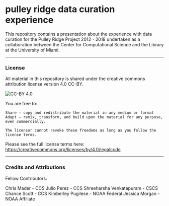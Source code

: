 # pulley ridge data curation experience

This repository contains a presentation about the experience with data curation for the Pulley Ridge Project 2012 - 2018 undertaken as a collaboration between the Center for Computational Science and the Library at the University of Miami.

---

### License

All material in this repository is shared under the creative commons attribution license version 4.0 CC-BY. 

![CC-BY 4.0](/common/assets/cc-by4.png)

You are free to:

    Share — copy and redistribute the material in any medium or format
    Adapt — remix, transform, and build upon the material for any purpose, even commercially.

    The licensor cannot revoke these freedoms as long as you follow the license terms.

Please see the full license terms here: https://creativecommons.org/licenses/by/4.0/legalcode

---

### Credits and Attributions

Fellow Contributors:

Chris Mader - CCS
Julio Perez - CCS
Shreeharsha Venkatapuram - CSCS
Chance Scott - CCS
Kimberley Pugilese - NOAA Federal
Jessica Morgan - NOAA Affiliate